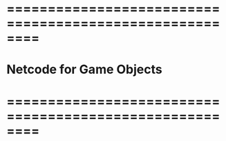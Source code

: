 
# ======================================================== #
#          Netcode for Game Objects
# ======================================================== #






























